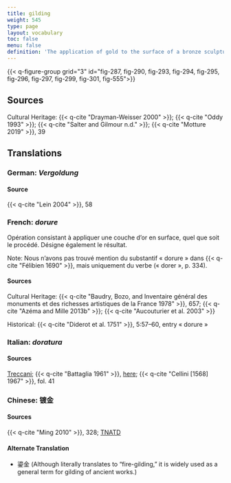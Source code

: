 ```yaml
---
title: gilding
weight: 545
type: page
layout: vocabulary
toc: false
menu: false
definition: 'The application of gold to the surface of a bronze sculpture. This can be achieved by a variety of methods. Traditionally gilding was mainly undertaken using leaf gilding or mercury gilding. Starting in the nineteenth century, electrochemical plating or deposition began to be used, as well as gold powder paint or wax. See [I.7](#I.7).'
---
```


{{< q-figure-group grid="3" id="fig-287, fig-290, fig-293, fig-294, fig-295, fig-296, fig-297, fig-299, fig-301, fig-555">}}

## Sources

Cultural Heritage: {{< q-cite "Drayman-Weisser 2000" >}}; {{< q-cite "Oddy 1993" >}}; {{< q-cite "Salter and Gilmour n.d." >}}; {{< q-cite "Motture 2019" >}}, 39

## Translations

<div class="accordion">

### **German**: *Vergoldung*

#### Source

{{< q-cite "Lein 2004" >}}, 58

### **French**: *dorure*

Opération consistant à appliquer une couche d’or en surface, quel que soit le procédé. Désigne également le résultat.

<div class="backmatter">
Note: Nous n’avons pas trouvé mention du substantif « dorure » dans {{< q-cite "Félibien 1690" >}}, mais uniquement du verbe (« dorer », p. 334).
</div>

#### Sources

Cultural Heritage: {{< q-cite "Baudry, Bozo, and Inventaire général des monuments et des richesses artistiques de la France 1978" >}}, 657; {{< q-cite "Azéma and Mille 2013b" >}}; {{< q-cite "Aucouturier et al. 2003" >}}

Historical: {{< q-cite "Diderot et al. 1751" >}}, 5:57–60, entry « dorure »

### **Italian**: *doratura*

#### Sources

[Treccani](http://www.treccani.it/vocabolario/doratura/); {{< q-cite "Battaglia 1961" >}}, [here](http://www.gdli.it/pdf_viewer/Scripts/pdf.js/web/viewer.asp?file=/PDF/GDLI04/GDLI_04_ocr_970.pdf&parola=doratura); {{< q-cite "Cellini [1568] 1967" >}}, fol. 41

### **Chinese**: 镀金

#### Sources

{{< q-cite "Ming 2010" >}}, 328; [TNATD](https://terms.naer.edu.tw/detail/633619/?index=1)

#### Alternate Translation

- 鎏金 (Although literally translates to “fire-gilding,” it is widely used as a general term for gilding of ancient works.)

</div>
